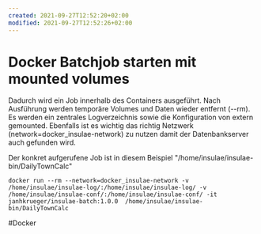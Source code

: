 ```yaml
---
created: 2021-09-27T12:52:20+02:00
modified: 2021-09-27T12:52:26+02:00
---
```


# Docker Batchjob starten mit mounted volumes

Dadurch wird ein Job innerhalb des Containers ausgeführt. Nach Ausführung werden temporäre Volumes und Daten wieder entfernt (--rm).
Es werden ein zentrales  Logverzeichnis sowie die Konfiguration von extern gemounted.
Ebenfalls ist es wichtig das richtig Netzwerk (network=docker_insulae-network) zu nutzen damit der Datenbankserver auch gefunden wird.

Der konkret aufgerufene Job ist in diesem Beispiel "/home/insulae/insulae-bin/DailyTownCalc"

    docker run --rm --network=docker_insulae-network -v /home/insulae/insulae-log/:/home/insulae/insulae-log/ -v /home/insulae/insulae-conf/:/home/insulae/insulae-conf/ -it janhkrueger/insulae-batch:1.0.0  /home/insulae/insulae-bin/DailyTownCalc

#Docker